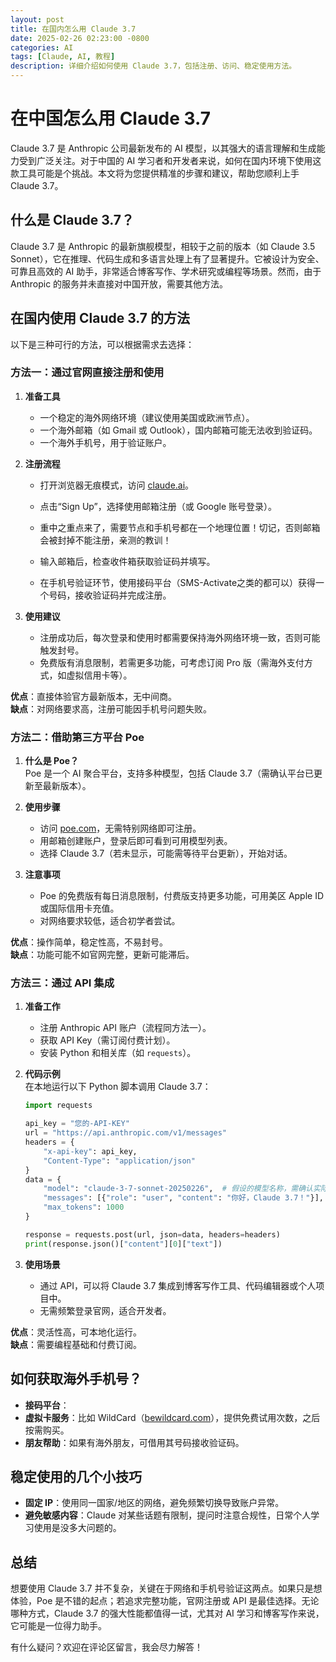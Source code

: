 ```yaml
---
layout: post
title: 在国内怎么用 Claude 3.7
date: 2025-02-26 02:23:00 -0800
categories: AI
tags: [Claude, AI, 教程]
description: 详细介绍如何使用 Claude 3.7，包括注册、访问、稳定使用方法。
---
```


# 在中国怎么用 Claude 3.7

Claude 3.7 是 Anthropic 公司最新发布的 AI 模型，以其强大的语言理解和生成能力受到广泛关注。对于中国的 AI 学习者和开发者来说，如何在国内环境下使用这款工具可能是个挑战。本文将为您提供精准的步骤和建议，帮助您顺利上手 Claude 3.7。

## 什么是 Claude 3.7？

Claude 3.7 是 Anthropic 的最新旗舰模型，相较于之前的版本（如 Claude 3.5 Sonnet），它在推理、代码生成和多语言处理上有了显著提升。它被设计为安全、可靠且高效的 AI 助手，非常适合博客写作、学术研究或编程等场景。然而，由于 Anthropic 的服务并未直接对中国开放，需要其他方法。

## 在国内使用 Claude 3.7 的方法

以下是三种可行的方法，可以根据需求去选择：

### 方法一：通过官网直接注册和使用

1. **准备工具**  
   - 一个稳定的海外网络环境（建议使用美国或欧洲节点）。
   - 一个海外邮箱（如 Gmail 或 Outlook），国内邮箱可能无法收到验证码。
   - 一个海外手机号，用于验证账户。

2. **注册流程**  
   - 打开浏览器无痕模式，访问 [claude.ai](https://claude.ai)。
   - 点击“Sign Up”，选择使用邮箱注册（或 Google 账号登录）。

   - 重中之重点来了，需要节点和手机号都在一个地理位置！切记，否则邮箱会被封掉不能注册，亲测的教训！

   - 输入邮箱后，检查收件箱获取验证码并填写。
   - 在手机号验证环节，使用接码平台（SMS-Activate之类的都可以）获得一个号码，接收验证码并完成注册。

3. **使用建议**  
   - 注册成功后，每次登录和使用时都需要保持海外网络环境一致，否则可能触发封号。
   - 免费版有消息限制，若需更多功能，可考虑订阅 Pro 版（需海外支付方式，如虚拟信用卡等）。

**优点**：直接体验官方最新版本，无中间商。  
**缺点**：对网络要求高，注册可能因手机号问题失败。

### 方法二：借助第三方平台 Poe

1. **什么是 Poe？**  
   Poe 是一个 AI 聚合平台，支持多种模型，包括 Claude 3.7（需确认平台已更新至最新版本）。

2. **使用步骤**  
   - 访问 [poe.com](https://poe.com)，无需特别网络即可注册。
   - 用邮箱创建账户，登录后即可看到可用模型列表。
   - 选择 Claude 3.7（若未显示，可能需等待平台更新），开始对话。

3. **注意事项**  
   - Poe 的免费版有每日消息限制，付费版支持更多功能，可用美区 Apple ID 或国际信用卡充值。
   - 对网络要求较低，适合初学者尝试。

**优点**：操作简单，稳定性高，不易封号。  
**缺点**：功能可能不如官网完整，更新可能滞后。

### 方法三：通过 API 集成

1. **准备工作**  
   - 注册 Anthropic API 账户（流程同方法一）。
   - 获取 API Key（需订阅付费计划）。
   - 安装 Python 和相关库（如 `requests`）。

2. **代码示例**  
   在本地运行以下 Python 脚本调用 Claude 3.7：
   ```python
   import requests

   api_key = "您的-API-KEY"
   url = "https://api.anthropic.com/v1/messages"
   headers = {
       "x-api-key": api_key,
       "Content-Type": "application/json"
   }
   data = {
       "model": "claude-3-7-sonnet-20250226",  # 假设的模型名称，需确认实际 ID
       "messages": [{"role": "user", "content": "你好，Claude 3.7！"}],
       "max_tokens": 1000
   }

   response = requests.post(url, json=data, headers=headers)
   print(response.json()["content"][0]["text"])
   ```

3. **使用场景**  
   - 通过 API，可以将 Claude 3.7 集成到博客写作工具、代码编辑器或个人项目中。
   - 无需频繁登录官网，适合开发者。

**优点**：灵活性高，可本地化运行。  
**缺点**：需要编程基础和付费订阅。

## 如何获取海外手机号？

- **接码平台**：
- **虚拟卡服务**：比如 WildCard（[bewildcard.com](https://bewildcard.com)），提供免费试用次数，之后按需购买。
- **朋友帮助**：如果有海外朋友，可借用其号码接收验证码。

## 稳定使用的几个小技巧

- **固定 IP**：使用同一国家/地区的网络，避免频繁切换导致账户异常。
- **避免敏感内容**：Claude 对某些话题有限制，提问时注意合规性，日常个人学习使用是没多大问题的。

## 总结

想要使用 Claude 3.7 并不复杂，关键在于网络和手机号验证这两点。如果只是想体验，Poe 是不错的起点；若追求完整功能，官网注册或 API 是最佳选择。无论哪种方式，Claude 3.7 的强大性能都值得一试，尤其对 AI 学习和博客写作来说，它可能是一位得力助手。

有什么疑问？欢迎在评论区留言，我会尽力解答！

